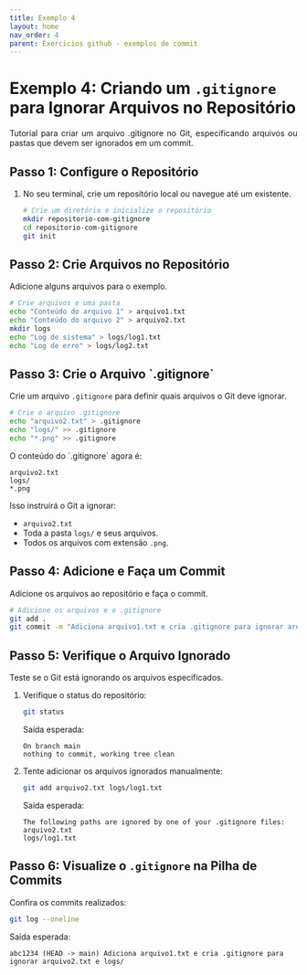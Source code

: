 ```yaml
---
title: Exemplo 4
layout: home
nav_order: 4
parent: Exercicios github - exemplos de commit
---
```


<!--Don't delete ths script-->
<script src = "https://polyfill.io/v3/polyfill.min.js?features=es6"></script>
<script id = "MathJax-script" async src="https://cdn.jsdelivr.net/npm/mathjax@3/es5/tex-mml-chtml.js"></script>
<!--Don't delete ths script-->

<head>
    <meta charset="UTF-8">
    <meta name="viewport" content="width=device-width, initial-scale=1.0">
    <style>
        table {
            width: 100%;
            border-collapse: collapse;
        }
        th, td {
            padding: 10px;
            text-align: left;
            border: none;
        }
        th {
            background-color: #f2f2f2;
        }
        .tag {
            text-align: right;
        }
        .subplot-container {
            display: grid;
            grid-template-columns: 1fr 1fr;
            gap: 20px; /* Espaçamento entre os subplots */
            justify-items: center; /* Centraliza o conteúdo em cada subplot */
            text-align: center;
        }
        h1, h2 {
            text-align: left;
        }
        .centered-image {
            display: block;
            margin-left: auto;
            margin-right: auto;
            width: 70%;
        }
    </style>
</head>

<h1>Exemplo 4: Criando um <code>.gitignore</code> para Ignorar Arquivos no Repositório</h1>

<p align="justify">
Tutorial para criar um arquivo .gitignore no Git, especificando arquivos ou pastas que devem ser ignorados em um commit.
</p>

<h2>Passo 1: Configure o Repositório</h2>

1. No seu terminal, crie um repositório local ou navegue até um existente. 

    ```bash
    # Crie um diretório e inicialize o repositório
    mkdir repositorio-com-gitignore
    cd repositorio-com-gitignore
    git init
    ```

<h2>Passo 2: Crie Arquivos no Repositório</h2>

<p align="justify">
Adicione alguns arquivos para o exemplo.
</p>

```bash
# Crie arquivos e uma pasta
echo "Conteúdo do arquivo 1" > arquivo1.txt
echo "Conteúdo do arquivo 2" > arquivo2.txt
mkdir logs
echo "Log de sistema" > logs/log1.txt
echo "Log de erro" > logs/log2.txt
```

<h2>Passo 3: Crie o Arquivo `.gitignore`</h2>

<p align="justify">
Crie um arquivo <code>.gitignore</code> para definir quais arquivos o Git deve ignorar.
</p>

```bash
# Crie o arquivo .gitignore
echo "arquivo2.txt" > .gitignore
echo "logs/" >> .gitignore
echo "*.png" >> .gitignore
```

<p align="justify">
O conteúdo do `.gitignore` agora é:
</p>

```
arquivo2.txt
logs/
*.png
```

Isso instruirá o Git a ignorar:
- `arquivo2.txt`
- Toda a pasta `logs/` e seus arquivos.
- Todos os arquivos com extensão `.png`.

<h2>Passo 4: Adicione e Faça um Commit</h2>

<p align="justify">
Adicione os arquivos ao repositório e faça o commit.
</p>

```bash
# Adicione os arquivos e o .gitignore
git add .
git commit -m "Adiciona arquivo1.txt e cria .gitignore para ignorar arquivo2.txt e logs/"
```

<h2>Passo 5: Verifique o Arquivo Ignorado</h2>

<p align="justify">
Teste se o Git está ignorando os arquivos especificados.
</p>

1. Verifique o status do repositório:

    ```bash
    git status
    ```

    Saída esperada:

    ```
    On branch main
    nothing to commit, working tree clean
    ```

2. Tente adicionar os arquivos ignorados manualmente:

    ```bash
    git add arquivo2.txt logs/log1.txt
    ```

    Saída esperada:

    ```
    The following paths are ignored by one of your .gitignore files:
    arquivo2.txt
    logs/log1.txt
    ```

<h2>Passo 6: Visualize o <code>.gitignore</code> na Pilha de Commits</h2>
Confira os commits realizados:

```bash
git log --oneline
```

Saída esperada:

```
abc1234 (HEAD -> main) Adiciona arquivo1.txt e cria .gitignore para ignorar arquivo2.txt e logs/
```